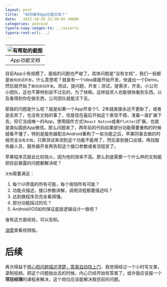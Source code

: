 ```yaml
---
layout: post
title:  "如何编写App功能文档？"
date:   2021-10-26 22:30:05 +0800
categories: android
typora-copy-images-to: ../asserts
typora-root-url: ../
---
```


| ![有帮助的截图](/assets/app_doc.jpg) | 
|:--:| 
| *App功能文档* |

目前App小有规模了，面临的问题也严峻了。具体问题是"没有文档"，我们一般都是`面向测试开发`，什么意思呢？就是有一个idea直接开始开发，快速出一个Demo。然后就开始了`面向测试开发`。测试，提问题，开发；测试，提需求，开发。小公司小团队，这也不算特别说不过去的，为了快嘛。这样投资人也能很快看到东西，以及看得到你在做东西，公司团队就能活下去。

那我的问题是什么呢？就是如果一个App开发个1、2年就直接永远不更新了，或者是丢弃了。也没有文档的事了，但是现在最后开始这个表现不错，准备一直扩展下去，将它当成唯一的App。使用插件方式(`React Native`或者`Flutter`)扩展，也就是类似国民App微信。那么问题来了，两年前的代码如果部分功能需要重构的时候就看不懂了，特别是服务器配合Android重构了一些功能之后，苹果同事去做的时候完全`没有文档`，只靠测试来测到这个功能不能用了，然后查到接口出错，再找服务器人员，服务器开发再告知这个接口参数或者流程变了。

苹果程序员就会比较恼火，因为他的效率不高。那么到底需要一个什么样的文档能把目前暴露的问题都解决呢？

`文档`需要满足：
1. 每个UI界面的所有可能，每个按钮所有可能？
2. 功能点描述，接口参数讲解，调用流程都要描述吗？
3. 达到换程序员完全看得懂。
4. 部分功能踩过的坑？
5. Android/iOS如何保证底层逻辑设计一致呢？

谁有这方面经验，可以告知。

[油管](https://www.youtube.com/watch?v=Ep6RlEgFyhA)查看视频版。

# 后续
再次得益于[用心把问题描述清楚，答案自动找上门][1]，我觉得经过一个小时写文章，录制视频。把这个问题抛出去的时候，内心已经开始有答案了。或许我应该报一个**项目经理**的课程来解决，这个岗位应该能解决我目前的问题。

[1]:https://kangear.github.io/think/2021/10/14/yong-xin-ba-wen-ti-miao-shu-qing-chu-da-an-hui-zi-dong-zhao-shang-men.html

